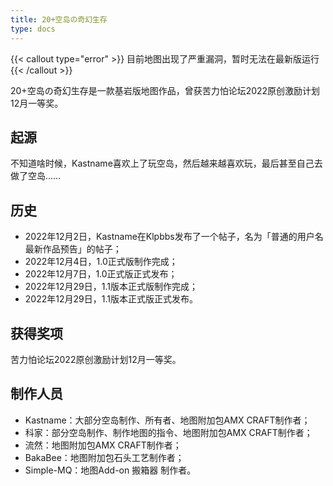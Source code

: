 ```yaml
---
title: 20+空岛の奇幻生存
type: docs
---
```

{{< callout type="error" >}}
  目前地图出现了严重漏洞，暂时无法在最新版运行
{{< /callout >}}

20+空岛の奇幻生存是一款基岩版地图作品，曾获苦力怕论坛2022原创激励计划12月一等奖。

## 起源
不知道啥时候，Kastname喜欢上了玩空岛，然后越来越喜欢玩，最后甚至自己去做了空岛……

## 历史
- 2022年12月2日，Kastname在Klpbbs发布了一个帖子，名为「普通的用户名最新作品预告」的帖子；
- 2022年12月4日，1.0正式版制作完成；
- 2022年12月7日，1.0正式版正式发布；
- 2022年12月29日，1.1版本正式版制作完成；
- 2022年12月29日，1.1版本正式版正式发布。

## 获得奖项
苦力怕论坛2022原创激励计划12月一等奖。

## 制作人员
- Kastname：大部分空岛制作、所有者、地图附加包AMX CRAFT制作者；
- 科家：部分空岛制作、制作地图的指令、地图附加包AMX CRAFT制作者；
- 流然：地图附加包AMX CRAFT制作者；
- BakaBee：地图附加包石头工艺制作者；
- Simple-MQ：地图Add-on 搬箱器 制作者。